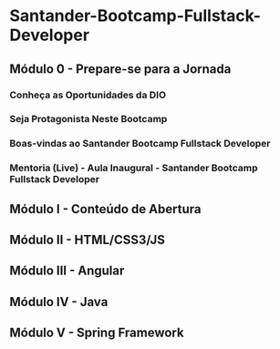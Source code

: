 # Santander-Bootcamp-Fullstack-Developer

## Módulo 0 - Prepare-se para a Jornada

   ### Conheça as Oportunidades da DIO

### Seja Protagonista Neste Bootcamp

### Boas-vindas ao Santander Bootcamp Fullstack Developer

### Mentoria (Live) - Aula Inaugural - Santander Bootcamp Fullstack Developer

## Módulo I - Conteúdo de Abertura

## Módulo II - HTML/CSS3/JS

## Módulo III - Angular

## Módulo IV - Java

## Módulo V - Spring Framework
